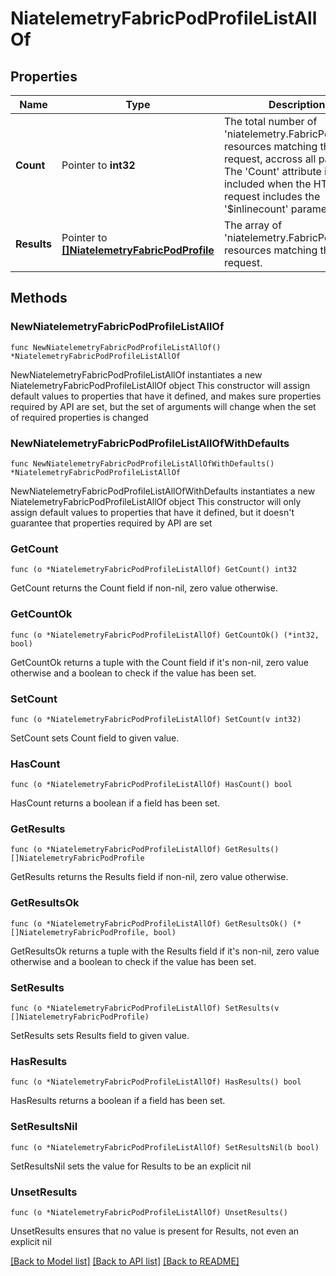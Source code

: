 # NiatelemetryFabricPodProfileListAllOf

## Properties

Name | Type | Description | Notes
------------ | ------------- | ------------- | -------------
**Count** | Pointer to **int32** | The total number of &#39;niatelemetry.FabricPodProfile&#39; resources matching the request, accross all pages. The &#39;Count&#39; attribute is included when the HTTP GET request includes the &#39;$inlinecount&#39; parameter. | [optional] 
**Results** | Pointer to [**[]NiatelemetryFabricPodProfile**](NiatelemetryFabricPodProfile.md) | The array of &#39;niatelemetry.FabricPodProfile&#39; resources matching the request. | [optional] 

## Methods

### NewNiatelemetryFabricPodProfileListAllOf

`func NewNiatelemetryFabricPodProfileListAllOf() *NiatelemetryFabricPodProfileListAllOf`

NewNiatelemetryFabricPodProfileListAllOf instantiates a new NiatelemetryFabricPodProfileListAllOf object
This constructor will assign default values to properties that have it defined,
and makes sure properties required by API are set, but the set of arguments
will change when the set of required properties is changed

### NewNiatelemetryFabricPodProfileListAllOfWithDefaults

`func NewNiatelemetryFabricPodProfileListAllOfWithDefaults() *NiatelemetryFabricPodProfileListAllOf`

NewNiatelemetryFabricPodProfileListAllOfWithDefaults instantiates a new NiatelemetryFabricPodProfileListAllOf object
This constructor will only assign default values to properties that have it defined,
but it doesn't guarantee that properties required by API are set

### GetCount

`func (o *NiatelemetryFabricPodProfileListAllOf) GetCount() int32`

GetCount returns the Count field if non-nil, zero value otherwise.

### GetCountOk

`func (o *NiatelemetryFabricPodProfileListAllOf) GetCountOk() (*int32, bool)`

GetCountOk returns a tuple with the Count field if it's non-nil, zero value otherwise
and a boolean to check if the value has been set.

### SetCount

`func (o *NiatelemetryFabricPodProfileListAllOf) SetCount(v int32)`

SetCount sets Count field to given value.

### HasCount

`func (o *NiatelemetryFabricPodProfileListAllOf) HasCount() bool`

HasCount returns a boolean if a field has been set.

### GetResults

`func (o *NiatelemetryFabricPodProfileListAllOf) GetResults() []NiatelemetryFabricPodProfile`

GetResults returns the Results field if non-nil, zero value otherwise.

### GetResultsOk

`func (o *NiatelemetryFabricPodProfileListAllOf) GetResultsOk() (*[]NiatelemetryFabricPodProfile, bool)`

GetResultsOk returns a tuple with the Results field if it's non-nil, zero value otherwise
and a boolean to check if the value has been set.

### SetResults

`func (o *NiatelemetryFabricPodProfileListAllOf) SetResults(v []NiatelemetryFabricPodProfile)`

SetResults sets Results field to given value.

### HasResults

`func (o *NiatelemetryFabricPodProfileListAllOf) HasResults() bool`

HasResults returns a boolean if a field has been set.

### SetResultsNil

`func (o *NiatelemetryFabricPodProfileListAllOf) SetResultsNil(b bool)`

 SetResultsNil sets the value for Results to be an explicit nil

### UnsetResults
`func (o *NiatelemetryFabricPodProfileListAllOf) UnsetResults()`

UnsetResults ensures that no value is present for Results, not even an explicit nil

[[Back to Model list]](../README.md#documentation-for-models) [[Back to API list]](../README.md#documentation-for-api-endpoints) [[Back to README]](../README.md)


